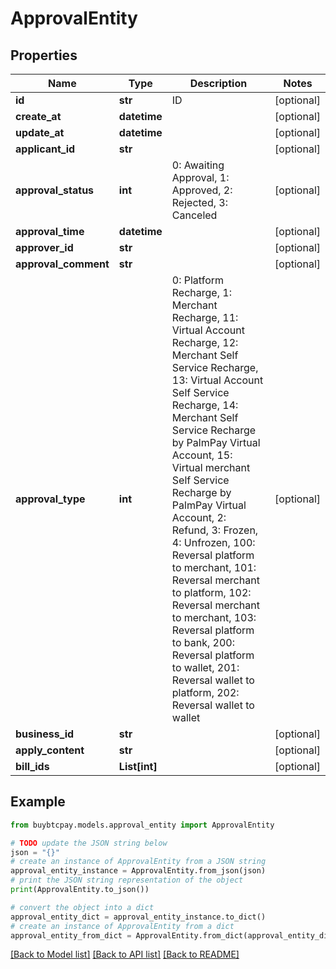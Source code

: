 # ApprovalEntity


## Properties

Name | Type | Description | Notes
------------ | ------------- | ------------- | -------------
**id** | **str** | ID | [optional] 
**create_at** | **datetime** |  | [optional] 
**update_at** | **datetime** |  | [optional] 
**applicant_id** | **str** |  | [optional] 
**approval_status** | **int** | 0: Awaiting Approval, 1: Approved, 2: Rejected, 3: Canceled | [optional] 
**approval_time** | **datetime** |  | [optional] 
**approver_id** | **str** |  | [optional] 
**approval_comment** | **str** |  | [optional] 
**approval_type** | **int** | 0: Platform Recharge, 1: Merchant Recharge, 11: Virtual Account Recharge, 12: Merchant Self Service Recharge, 13: Virtual Account Self Service Recharge, 14: Merchant Self Service Recharge by PalmPay Virtual Account, 15: Virtual merchant Self Service Recharge by PalmPay Virtual Account, 2: Refund, 3: Frozen, 4: Unfrozen, 100: Reversal platform to merchant, 101: Reversal merchant to platform, 102: Reversal merchant to merchant, 103: Reversal platform to bank, 200: Reversal platform to wallet, 201: Reversal wallet to platform, 202: Reversal wallet to wallet | [optional] 
**business_id** | **str** |  | [optional] 
**apply_content** | **str** |  | [optional] 
**bill_ids** | **List[int]** |  | [optional] 

## Example

```python
from buybtcpay.models.approval_entity import ApprovalEntity

# TODO update the JSON string below
json = "{}"
# create an instance of ApprovalEntity from a JSON string
approval_entity_instance = ApprovalEntity.from_json(json)
# print the JSON string representation of the object
print(ApprovalEntity.to_json())

# convert the object into a dict
approval_entity_dict = approval_entity_instance.to_dict()
# create an instance of ApprovalEntity from a dict
approval_entity_from_dict = ApprovalEntity.from_dict(approval_entity_dict)
```
[[Back to Model list]](../README.md#documentation-for-models) [[Back to API list]](../README.md#documentation-for-api-endpoints) [[Back to README]](../README.md)


